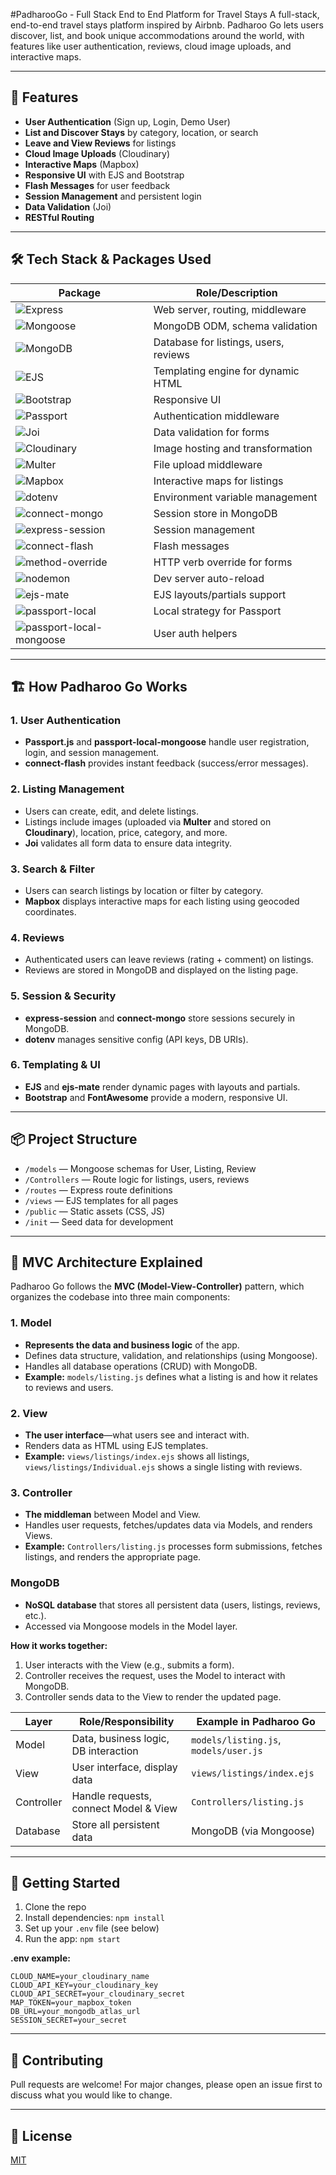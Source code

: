 #PadharooGo - Full Stack End to End Platform for Travel Stays
A full-stack, end-to-end travel stays platform inspired by Airbnb. Padharoo Go lets users discover, list, and book unique accommodations around the world, with features like user authentication, reviews, cloud image uploads, and interactive maps.

---

## 🌟 Features
- **User Authentication** (Sign up, Login, Demo User)
- **List and Discover Stays** by category, location, or search
- **Leave and View Reviews** for listings
- **Cloud Image Uploads** (Cloudinary)
- **Interactive Maps** (Mapbox)
- **Responsive UI** with EJS and Bootstrap
- **Flash Messages** for user feedback
- **Session Management** and persistent login
- **Data Validation** (Joi)
- **RESTful Routing**

---

## 🛠️ Tech Stack & Packages Used

| Package                        | Role/Description                                   |
|-------------------------------|----------------------------------------------------|
| ![Express](https://img.shields.io/badge/Express.js-000?logo=express&logoColor=white) | Web server, routing, middleware                   |
| ![Mongoose](https://img.shields.io/badge/Mongoose-880000?logo=mongoose&logoColor=white) | MongoDB ODM, schema validation                    |
| ![MongoDB](https://img.shields.io/badge/MongoDB-47A248?logo=mongodb&logoColor=white) | Database for listings, users, reviews             |
| ![EJS](https://img.shields.io/badge/EJS-8C8C8C?logo=ejs&logoColor=white)             | Templating engine for dynamic HTML                |
| ![Bootstrap](https://img.shields.io/badge/Bootstrap-563D7C?logo=bootstrap&logoColor=white) | Responsive UI                                    |
| ![Passport](https://img.shields.io/badge/Passport-34E27A?logo=passport&logoColor=white) | Authentication middleware                        |
| ![Joi](https://img.shields.io/badge/Joi-00A86B?logo=data:image/svg+xml;base64,PHN2ZyBmaWxsPSIjMDBBOEZCIiB2aWV3Qm94PSIwIDAgMjQgMjQiPjxwYXRoIGQ9Ik0xMiAyQzYuNDggMiAyIDYuNDggMiAxMnM0LjQ4IDEwIDEwIDEwIDEwLTQuNDggMTAtMTBTMTcuNTIgMiAxMiAyem0wIDE4Yy00LjQxIDAtOC0zLjU5LTgtOHMzLjU5LTggOC04IDggMy41OSA4IDgtMy41OSA4LTggOHoiLz48L3N2Zz4=) | Data validation for forms                         |
| ![Cloudinary](https://img.shields.io/badge/Cloudinary-3448C5?logo=cloudinary&logoColor=white) | Image hosting and transformation                 |
| ![Multer](https://img.shields.io/badge/Multer-FF6F00?logo=multer&logoColor=white)     | File upload middleware                            |
| ![Mapbox](https://img.shields.io/badge/Mapbox-4264FB?logo=mapbox&logoColor=white)     | Interactive maps for listings                     |
| ![dotenv](https://img.shields.io/badge/dotenv-8DD6F9?logo=dotenv&logoColor=white)     | Environment variable management                   |
| ![connect-mongo](https://img.shields.io/badge/connect--mongo-47A248?logo=mongodb&logoColor=white) | Session store in MongoDB                         |
| ![express-session](https://img.shields.io/badge/express--session-000?logo=express&logoColor=white) | Session management                               |
| ![connect-flash](https://img.shields.io/badge/connect--flash-FFCC00?logo=javascript&logoColor=white) | Flash messages                                   |
| ![method-override](https://img.shields.io/badge/method--override-000?logo=javascript&logoColor=white) | HTTP verb override for forms                     |
| ![nodemon](https://img.shields.io/badge/nodemon-76D04B?logo=nodemon&logoColor=white)  | Dev server auto-reload                           |
| ![ejs-mate](https://img.shields.io/badge/ejs--mate-8C8C8C?logo=ejs&logoColor=white)   | EJS layouts/partials support                     |
| ![passport-local](https://img.shields.io/badge/passport--local-34E27A?logo=passport&logoColor=white) | Local strategy for Passport                      |
| ![passport-local-mongoose](https://img.shields.io/badge/passport--local--mongoose-880000?logo=mongoose&logoColor=white) | User auth helpers                                |

---

## 🏗️ How Padharoo Go Works

### 1. **User Authentication**
- **Passport.js** and **passport-local-mongoose** handle user registration, login, and session management.
- **connect-flash** provides instant feedback (success/error messages).

### 2. **Listing Management**
- Users can create, edit, and delete listings.
- Listings include images (uploaded via **Multer** and stored on **Cloudinary**), location, price, category, and more.
- **Joi** validates all form data to ensure data integrity.

### 3. **Search & Filter**
- Users can search listings by location or filter by category.
- **Mapbox** displays interactive maps for each listing using geocoded coordinates.

### 4. **Reviews**
- Authenticated users can leave reviews (rating + comment) on listings.
- Reviews are stored in MongoDB and displayed on the listing page.

### 5. **Session & Security**
- **express-session** and **connect-mongo** store sessions securely in MongoDB.
- **dotenv** manages sensitive config (API keys, DB URIs).

### 6. **Templating & UI**
- **EJS** and **ejs-mate** render dynamic pages with layouts and partials.
- **Bootstrap** and **FontAwesome** provide a modern, responsive UI.

---

## 📦 Project Structure
- `/models` — Mongoose schemas for User, Listing, Review
- `/Controllers` — Route logic for listings, users, reviews
- `/routes` — Express route definitions
- `/views` — EJS templates for all pages
- `/public` — Static assets (CSS, JS)
- `/init` — Seed data for development

---

## 🧩 MVC Architecture Explained

Padharoo Go follows the **MVC (Model-View-Controller)** pattern, which organizes the codebase into three main components:

### 1. Model
- **Represents the data and business logic** of the app.
- Defines data structure, validation, and relationships (using Mongoose).
- Handles all database operations (CRUD) with MongoDB.
- **Example:** `models/listing.js` defines what a listing is and how it relates to reviews and users.

### 2. View
- **The user interface**—what users see and interact with.
- Renders data as HTML using EJS templates.
- **Example:** `views/listings/index.ejs` shows all listings, `views/listings/Individual.ejs` shows a single listing with reviews.

### 3. Controller
- **The middleman** between Model and View.
- Handles user requests, fetches/updates data via Models, and renders Views.
- **Example:** `Controllers/listing.js` processes form submissions, fetches listings, and renders the appropriate page.

### MongoDB
- **NoSQL database** that stores all persistent data (users, listings, reviews, etc.).
- Accessed via Mongoose models in the Model layer.

**How it works together:**
1. User interacts with the View (e.g., submits a form).
2. Controller receives the request, uses the Model to interact with MongoDB.
3. Controller sends data to the View to render the updated page.

| Layer      | Role/Responsibility                        | Example in Padharoo Go                |
|------------|--------------------------------------------|---------------------------------------|
| Model      | Data, business logic, DB interaction       | `models/listing.js`, `models/user.js` |
| View       | User interface, display data               | `views/listings/index.ejs`            |
| Controller | Handle requests, connect Model & View      | `Controllers/listing.js`              |
| Database   | Store all persistent data                  | MongoDB (via Mongoose)                |

---

## 🚀 Getting Started
1. Clone the repo
2. Install dependencies: `npm install`
3. Set up your `.env` file (see below)
4. Run the app: `npm start`

**.env example:**
```
CLOUD_NAME=your_cloudinary_name
CLOUD_API_KEY=your_cloudinary_key
CLOUD_API_SECRET=your_cloudinary_secret
MAP_TOKEN=your_mapbox_token
DB_URL=your_mongodb_atlas_url
SESSION_SECRET=your_secret
```

---

## 🤝 Contributing
Pull requests are welcome! For major changes, please open an issue first to discuss what you would like to change.

---

## 📄 License
[MIT](LICENSE)
